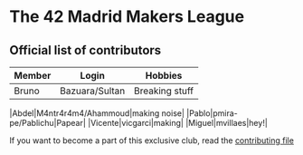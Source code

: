 # The 42 Madrid Makers League

## Official list of contributors

|Member|Login|Hobbies|
|---|---|---|
|Bruno|Bazuara/Sultan|Breaking stuff|

|Abdel|M4ntr4r4m4/Ahammoud|making noise|
|Pablo|pmira-pe/Pablichu|Papear|
|Vicente|vicgarci|making|
|Miguel|mvillaes|hey!|

If you want to become a part of this exclusive club, read the [contributing file](CONTRIBUTING.md)
